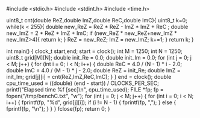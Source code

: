 #include <stdio.h>
#include <stdint.h>
#include <time.h>

uint8_t cnt(double ReZ,double ImZ,double ReC,double ImC){
    uint8_t k=0;
    while(k < 255){
        double new_ReZ = ReZ * ReZ - ImZ * ImZ + ReC ;
        double new_ImZ = 2 * ReZ * ImZ + ImC;
        if (new_ReZ * new_ReZ+new_ImZ * new_ImZ>4){
            return k;
        }
        ReZ = new_ReZ;
        ImZ = new_ImZ;
        k+=1;
    }
    return k;
}


int main()
{
    clock_t start,end;
    start = clock();
    int M = 1250;
    int N = 1250;
    uint8_t grid[M][N];
    double init_Re = 0.0;
    double init_Im = 0.0;
    for (int j = 0; j < M; j++)
    {
        for (int i = 0; i < N; i++)
        {
            double ReC = 4.0 / (N - 1) * i - 2.0;
            double ImC = 4.0 / (M - 1) * j - 2.0;
            double ReZ = init_Re;
            double ImZ = init_Im;
            grid[j][i] = cnt(ReZ,ImZ,ReC,ImC);
        }
    }
    end = clock();
    double cpu_time_used = ((double) (end - start)) / CLOCKS_PER_SEC;
    printf("Elapsed time %f [sec]\n", cpu_time_used);
    FILE *fp;
    fp = fopen("/tmp/benchC.txt", "w");
    for (int j = 0; j < M; j++)
    {
        for (int i = 0; i < N; i++)
        {
            fprintf(fp, "%d", grid[j][i]);
            if (i != N - 1)
            {
                fprintf(fp, ",");
            }
            else
            {
                fprintf(fp, "\n");
            }
        }
    }
    fclose(fp);
    return 0;
}